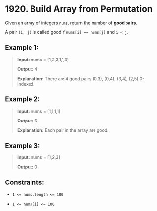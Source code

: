 # 1920. Build Array from Permutation

Given an array of integers `nums`, return the number of **good pairs**.

A pair `(i, j)` is called good if `nums[i] == nums[j]` and `i < j`.

## Example 1:

> **Input:** nums = [1,2,3,1,1,3]
>
> **Output:** 4
>
> **Explanation:** There are 4 good pairs (0,3), (0,4), (3,4), (2,5) 0-indexed.

## Example 2:

> **Input:** nums = [1,1,1,1]
>
> **Output:** 6
>
> **Explanation:** Each pair in the array are good.

## Example 3:

> **Input:** nums = [1,2,3]
>
> **Output:** 0

## Constraints:

- `1 <= nums.length <= 100`

- `1 <= nums[i] <= 100`
